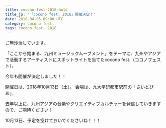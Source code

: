 ```yaml
---
title: cocono-fest-2018-hold
title_jp: '「cocono fest. 2018」開催決定！'
date: 2018-04-05 09:00 UTC
category: cocono fest.
tags: cocono fest. 2018
---
```


ご無沙汰しています。

「ここから始まる、九州ミュージックムーブメント」をテーマに、九州やアジアで活動するアーティストにスポットライトを当てたcocono fest.（ココノフェスト）。

今年も開催が決定しました！！

開催日は、2018年10月13日（土）。
会場は、九大学研都市駅前の「さいとぴあ」。

去年以上に、九州アジアの音楽やクリエイティブカルチャーを発信していきますので、ご期待ください！

10月13日、予定を空けておいてくださいね！！！
